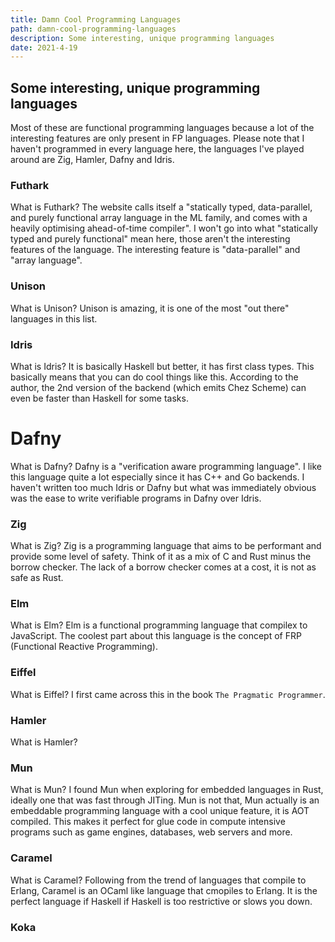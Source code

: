 ```yaml
---
title: Damn Cool Programming Languages
path: damn-cool-programming-languages
description: Some interesting, unique programming languages
date: 2021-4-19
---
```


## Some interesting, unique programming languages
Most of these are functional programming languages because a lot of the interesting features are only present in 
FP languages. Please note that I haven't programmed in every language here, the languages I've played around are Zig, Hamler, Dafny and Idris.

### Futhark
What is Futhark?
The website calls itself a "statically typed, data-parallel, and purely functional array language in the ML family, and comes with a heavily optimising ahead-of-time compiler". 
I won't go into what "statically typed and purely functional" mean here, those aren't the interesting features of the language. 
The interesting feature is "data-parallel" and "array language". 

### Unison 
What is Unison?
Unison is amazing, it is one of the most "out there" languages in this list.

### Idris
What is Idris?
It is basically Haskell but better, it has first class types. This basically means that you can do cool things like this. According to the author, the 2nd version of the backend (which emits Chez Scheme) can even be faster than Haskell 
for some tasks.

# Dafny 
What is Dafny?
Dafny is a "verification aware programming language". 
I like this language quite a lot especially since it has C++ and Go backends. I haven't written too much Idris or Dafny but what was immediately obvious 
was the ease to write verifiable programs in Dafny over Idris. 


### Zig 
What is Zig?
Zig is a programming language that aims to be performant and provide some level of safety. Think of it as a mix of C and Rust minus the borrow checker. The lack 
of a borrow checker comes at a cost, it is not as safe as Rust. 

### Elm
What is Elm?
Elm is a functional programming language that compilex to JavaScript. The coolest part about this language is the concept of FRP (Functional Reactive Programming).

### Eiffel
What is Eiffel?
I first came across this in the book `The Pragmatic Programmer`.

### Hamler
What is Hamler?

### Mun 
What is Mun?
I found Mun when exploring for embedded languages in Rust, ideally one that was fast through JITing. 
Mun is not that, Mun actually is an embeddable programming language with a cool unique feature, it is AOT compiled. 
This makes it perfect for glue code in compute intensive programs such as game engines, databases, web servers and more. 

### Caramel 
What is Caramel?
Following from the trend of languages that compile to Erlang, Caramel is an OCaml like language that cmopiles to Erlang. 
It is the perfect language if Haskell if Haskell is too restrictive or slows you down. 

### Koka



